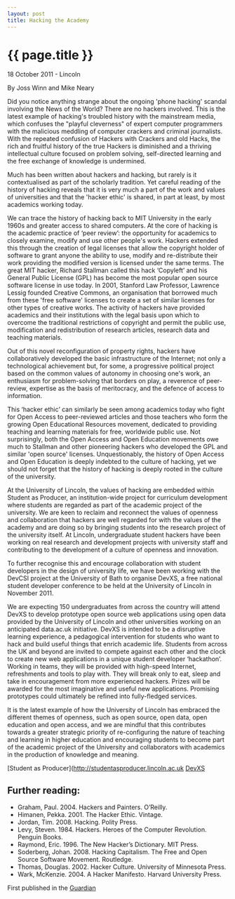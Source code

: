 ```yaml
---
layout: post
title: Hacking the Academy
---
```


# {{ page.title }}

<p class="meta">18 October 2011 - Lincoln</p>
<p class="meta">By Joss Winn and Mike Neary</p>
Did you notice anything strange about the ongoing 'phone hacking' scandal involving the News of the World? There are no hackers involved. This is the latest example of hacking's troubled history with the mainstream media, which confuses the "playful cleverness" of expert computer programmers with the malicious meddling of computer crackers and criminal journalists. With the repeated confusion of Hackers with Crackers and old Hacks, the rich and fruitful history of the true Hackers is diminished and a thriving intellectual culture focused on problem solving, self-directed learning and the free exchange of knowledge is undermined.Much has been written about hackers and hacking, but rarely is it contextualised as part of the scholarly tradition. Yet careful reading of the history of hacking reveals that it is very much a part of the work and values of universities and that the 'hacker ethic' is shared, in part at least, by most academics working today. We can trace the history of hacking back to MIT University in the early 1960s and greater access to shared computers. At the core of hacking is the academic practice of ‘peer review’:  the opportunity for academics to closely examine, modify and use other people's work. Hackers extended this through the creation of legal licenses that allow the copyright holder of software to grant anyone the ability to use, modify and re-distribute their work providing the modified version is licensed under the same terms. The great MIT hacker, Richard Stallman called this hack ‘Copyleft’ and his General Public License (GPL) has become the most popular open source software license in use today. In 2001, Stanford Law Professor, Lawrence Lessig founded Creative Commons, an organisation that borrowed much from these 'free software' licenses to create a set of similar licenses for other types of creative works. The activity of hackers have provided academics and their institutions with the legal basis upon which to overcome the traditional restrictions of copyright and permit the public use, modification and redistribution of research articles, research data and teaching materials. Out of this novel reconfiguration of property rights, hackers have collaboratively developed the basic infrastructure of the Internet; not only a technological achievement but, for some, a progressive political project based on the common values of autonomy in choosing one's work, an enthusiasm for problem-solving that borders on play, a reverence of peer-review, expertise as the basis of meritocracy, and the defence of access to information. This ‘hacker ethic’ can similarly be seen among academics today who fight for Open Access to peer-reviewed articles and those teachers who form the growing Open Educational Resources movement, dedicated to providing teaching and learning materials for free, worldwide public use. Not surprisingly, both the Open Access and Open Education movements owe much to Stallman and other pioneering hackers who developed the GPL and similar 'open source' licenses. Unquestionably, the history of Open Access and Open Education is deeply indebted to the culture of hacking, yet we should not forget that the history of hacking is deeply rooted in the culture of the university.At the University of Lincoln, the values of hacking are embedded within Student as Producer, an institution-wide project for curriculum development where students are regarded as part of the academic project of the university. We are keen to reclaim and reconnect the values of openness and collaboration that hackers are well regarded for with the values of the academy and are doing so by bringing students into the research project of the university itself. At Lincoln, undergraduate student hackers have been working on real research and development projects with university staff and contributing to the development of a culture of openness and innovation. To further recognise this and encourage collaboration with student developers in the design of university life, we have been working with the DevCSI project at the University of Bath to organise DevXS, a free national student developer conference to be held at the University of Lincoln in November 2011.  We are expecting 150 undergraduates from across the country will attend DevXS to develop prototype open source web applications using open data provided by the University of Lincoln and other universities working on an anticipated data.ac.uk initiative. DevXS is intended to be a disruptive learning experience, a pedagogical intervention for students who want to hack and build useful things that enrich academic life. Students from across the UK and beyond are invited to compete against each other and the clock to create new web applications in a unique student developer ‘hackathon’. Working in teams, they will be provided with high-speed Internet, refreshments and tools to play with. They will break only to eat, sleep and take in encouragement from more experienced hackers. Prizes will be awarded for the most imaginative and useful new applications. Promising prototypes could ultimately be refined into fully-fledged services.It is the latest example of how the University of Lincoln has embraced the different themes of openness, such as open source, open data, open education and open access, and we are mindful that this contributes towards a greater strategic priority of re-configuring the nature of teaching and learning in higher education and encouraging students to become part of the academic project of the University and collaborators with academics in the production of knowledge and meaning.[Student as Producer](http://studentasproducer.lincoln.ac.uk
[DevXS](http://devxs.org)
## Further reading:

* Graham, Paul. 2004. Hackers and Painters. O’Reilly.
* Himanen, Pekka. 2001. The Hacker Ethic. Vintage.
* Jordan, Tim. 2008. Hacking. Polity Press.
* Levy, Steven. 1984. Hackers. Heroes of the Computer Revolution. Penguin Books.
* Raymond, Eric. 1996. The New Hacker’s Dictionary. MIT Press.
* Soderberg, Johan. 2008. Hacking Capitalism. The Free and Open Source Software Movement. Routledge.
* Thomas, Douglas. 2002. Hacker Culture. University of Minnesota Press.
* Wark, McKenzie. 2004. A Hacker Manifesto. Harvard University Press.

First published in the [Guardian](http://www.guardian.co.uk/higher-education-network/2011/oct/18/hacking-academy-devxs-conference)
